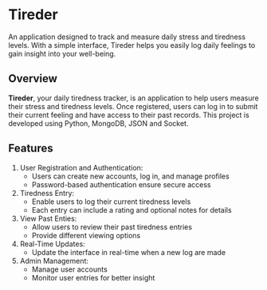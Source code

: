 # Tireder

An application designed to track and measure daily stress and tiredness levels. With a simple interface, Tireder helps you easily log daily feelings to gain insight into your well-being.

## Overview
**Tireder**, your daily tiredness tracker, is an application to help users measure their stress and tiredness levels. Once registered, users can log in to submit their current feeling and have access to their past records. This project is developed using Python, MongoDB, JSON and Socket.

## Features
1. User Registration and Authentication:
   - Users can create new accounts, log in, and manage profiles
   - Password-based authentication ensure secure access
2. Tiredness Entry:
   - Enable users to log their current tiredness levels
   - Each entry can include a rating and optional notes for details
3. View Past Enties:
   - Allow users to review their past tiredness entries
   - Provide different viewing options
4. Real-Time Updates:
   - Update the interface in real-time when a new log are made
5. Admin Management:
   - Manage user accounts
   - Monitor user entries for better insight
